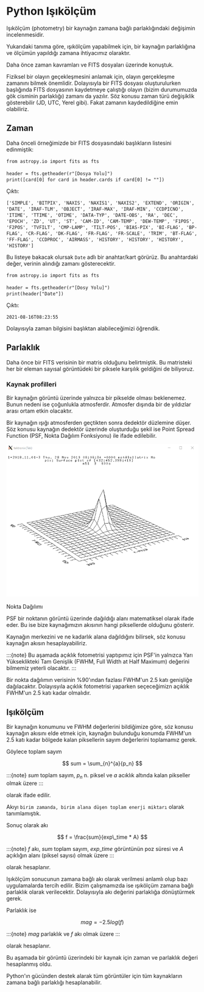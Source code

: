 # Python Işıkölçüm
Işıkölçüm (photometry) bir kaynağın zamana bağlı parlaklığındaki değişimin incelenmesidir.

Yukarıdaki tanıma göre, ışıkölçüm yapabilmek için, bir kaynağın parlaklığına ve ölçümün yapıldığı zamana ihtiyacımız olaraktır.

Daha önce zaman kavramları ve FITS dosyaları üzerinde konuştuk.

Fiziksel bir olayın geçekleşmesini anlamak için, olayın gerçekleşme zamanını bilmek önemlidir. Dolayısıyla bir FITS 
dosyası oluşturulurken başlığında FITS dosyasının kaydetmeye çalıştığı olayın 
(bizim durumumuzda gök cisminin parlaklığı) zamanı da yazılır. Söz konusu zaman türü değişiklik 
gösterebilir (JD, UTC, Yerel gibi). Fakat zamanın kaydedildiğine emin olabiliriz.

## Zaman
Daha önceli örneğimizde bir FITS dosyasındaki başlıkların listesini edinmiştik:
```
from astropy.io import fits as fts

header = fts.getheader(r"[Dosya Yolu]")
print([card[0] for card in header.cards if card[0] != ""])
```
Çıktı:
```
['SIMPLE', 'BITPIX', 'NAXIS', 'NAXIS1', 'NAXIS2', 'EXTEND', 'ORIGIN', 'DATE', 'IRAF-TLM', 'OBJECT', 'IRAF-MAX', 'IRAF-MIN', 'CCDPICNO', 'ITIME', 'TTIME', 'OTIME', 'DATA-TYP', 'DATE-OBS', 'RA', 'DEC', 'EPOCH', 'ZD', 'UT', 'ST', 'CAM-ID', 'CAM-TEMP', 'DEW-TEMP', 'F1POS', 'F2POS', 'TVFILT', 'CMP-LAMP', 'TILT-POS', 'BIAS-PIX', 'BI-FLAG', 'BP-FLAG', 'CR-FLAG', 'DK-FLAG', 'FR-FLAG', 'FR-SCALE', 'TRIM', 'BT-FLAG', 'FF-FLAG', 'CCDPROC', 'AIRMASS', 'HISTORY', 'HISTORY', 'HISTORY', 'HISTORY']
```
Bu listeye bakacak olursak ```Date``` adlı bir anahtar/kart görürüz. Bu anahtardaki değer, verinin alındığı zamanı gösterecektir.

```
from astropy.io import fits as fts

header = fts.getheader(r"[Dosy Yolu]")
print(header["Date"])
```
Çıktı:
```
2021-08-16T08:23:55
```

Dolayısıyla zaman bilgisini başlıktan alabileceğimizi öğrendik.

## Parlaklık
Daha önce bir FITS verisinin bir matris olduğunu belirtmiştik. Bu matristeki her bir eleman sayısal görüntüdeki bir 
piksele karşılık geldiğini de biliyoruz.

### Kaynak profilleri
Bir kaynağın görüntü üzerinde yalnızca bir pikselde olması beklenemez. Bunun nedeni ise çoğunlukla atmosferdir. 
Atmosfer dışında bir de yıldızlar arası ortam etkin olacaktır.

Bir kaynağın ışığı atmosferden geçtikten sonra dedektör düzlemine düşer. Söz konusu kaynağın dedektör üzerinde 
oluşturduğu şekil ise Point Spread Function (PSF, Nokta Dağılım Fonksiyonu) ile ifade edilebilir.

![psf](../psf.png)

Nokta Dağılımı

PSF bir noktanın görüntü üzerinde dağıldığı alanı matematiksel olarak ifade eder. Bu ise bize kaynağımızın akısının 
hangi piksellerde olduğunu gösterir.

Kaynağın merkezini ve ne kadarlık alana dağıldığını bilirsek, söz konusu kaynağın akısın hesaplayabiliriz.

:::{note}
Bu aşamada açıklık fotometrisi yaptıpımız için PSF'in yalnızca Yarı Yükseklikteki Tam Genişlik 
(FWHM, Full Width at Half Maximum) değerini bilmemiz yeterli olacaktır.
:::

Bir nokta dağılımın verisinin %90'ından fazlası FWHM'un 2.5 katı genişliğe dağılacaktır. Dolayısyıla açıklık fotometrisi 
yaparken seçeceğimizn açıklık FWHM'un 2.5 katı kadar olmalıdır.

## Işıkölçüm
Bir kaynağın konumunu ve FWHM değerlerini bildiğimize göre, söz konusu kaynağın akısını elde etmek için, kaynağın 
bulunduğu konumda FWHM'un 2.5 katı kadar bölgede kalan piksellerin sayım değerlerini toplamamız gerek.

Göylece toplam sayım

$$
sum = \sum_{n}^{a}{p_n}
$$

:::{note}
$sum$ toplam sayım, $p_n$ n. piksel ve $a$ acıklık altında kalan pikseller olmak üzere
:::

olarak ifade edilir.

Akıyı ```birim zamanda, birim alana düşen toplam enerji miktarı``` olarak tanımlamıştık.

Sonuç olarak akı

$$
f = \frac{sum}{exp\_time * A}
$$

:::{note}
$f$ akı, $sum$ toplam sayım, $exp\_time$ görüntünün poz süresi ve $A$ açıklığın alanı (piksel sayısı) olmak üzere
:::

olarak hesaplanır.

Işıkölçüm sonucunun zamana bağlı akı olarak verilmesi anlamlı olup bazı uygulamalarda tercih edilir. Bizim çalışmamızda 
ise ışıkölçüm zamana bağlı parlaklık olarak verilecektir. Dolayısıyla akı değerini parlaklığa dönüştürmek gerek.

Parlaklık ise

$$
mag = -2.5 log(f)
$$

:::{note}
$mag$ parlaklık ve $f$ akı olmak üzere
:::

olarak hesaplanır.

Bu aşamada bir görüntü üzerindeki bir kaynak için zaman ve parlaklık değeri hesaplanmış oldu.

Python'ın gücünden destek alarak tüm görüntüler için tüm kaynakların zamana bağlı parlaklığı hesaplanabilir.
